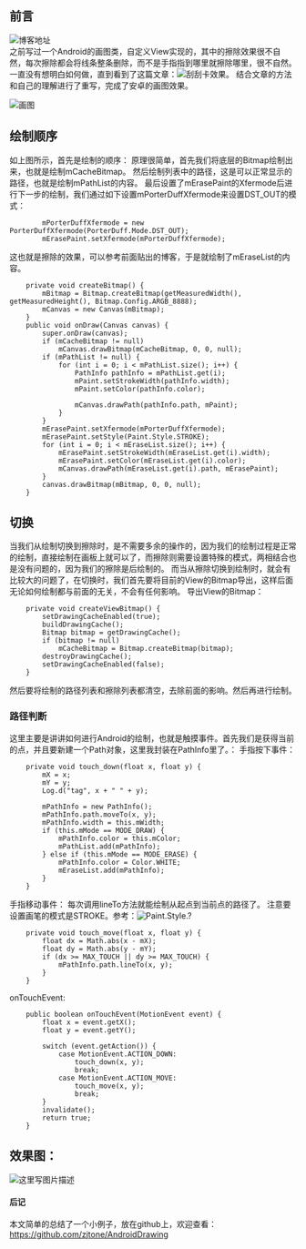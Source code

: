 
## 前言
![博客地址](http://blog.csdn.net/qq_34911465/article/details/79344254)<br>
之前写过一个Android的画图类，自定义View实现的，其中的擦除效果很不自然，每次擦除都会将线条整条删除，而不是手指指到哪里就擦除哪里，很不自然。一直没有想明白如何做，直到看到了这篇文章：![刮刮卡效果](http://blog.csdn.net/lmj623565791/article/details/40162163)。 结合文章的方法和自己的理解进行了重写，完成了安卓的画图效果。

![画图](http://img.blog.csdn.net/20180221214552816?watermark/2/text/aHR0cDovL2Jsb2cuY3Nkbi5uZXQvcXFfMzQ5MTE0NjU=/font/5a6L5L2T/fontsize/400/fill/I0JBQkFCMA==/dissolve/70)
## 绘制顺序
如上图所示，首先是绘制的顺序：
原理很简单，首先我们将底层的Bitmap绘制出来，也就是绘制mCacheBitmap。
然后绘制列表中的路径，这是可以正常显示的路径，也就是绘制mPathList的内容。
最后设置了mErasePaint的Xfermode后进行下一步的绘制，我们通过如下设置mPorterDuffXfermode来设置DST_OUT的模式：
```
        mPorterDuffXfermode = new PorterDuffXfermode(PorterDuff.Mode.DST_OUT);
        mErasePaint.setXfermode(mPorterDuffXfermode);
```
这也就是擦除的效果，可以参考前面贴出的博客，于是就绘制了mEraseList的内容。
```
    private void createBitmap() {
        mBitmap = Bitmap.createBitmap(getMeasuredWidth(), getMeasuredHeight(), Bitmap.Config.ARGB_8888);
        mCanvas = new Canvas(mBitmap);
    }
    public void onDraw(Canvas canvas) {
        super.onDraw(canvas);
        if (mCacheBitmap != null)
            mCanvas.drawBitmap(mCacheBitmap, 0, 0, null);
        if (mPathList != null) {
            for (int i = 0; i < mPathList.size(); i++) {
                PathInfo pathInfo = mPathList.get(i);
                mPaint.setStrokeWidth(pathInfo.width);
                mPaint.setColor(pathInfo.color);

                mCanvas.drawPath(pathInfo.path, mPaint);
            }
        }
        mErasePaint.setXfermode(mPorterDuffXfermode);
        mErasePaint.setStyle(Paint.Style.STROKE);
        for (int i = 0; i < mEraseList.size(); i++) {
            mErasePaint.setStrokeWidth(mEraseList.get(i).width);
            mErasePaint.setColor(mEraseList.get(i).color);
            mCanvas.drawPath(mEraseList.get(i).path, mErasePaint);
        }
        canvas.drawBitmap(mBitmap, 0, 0, null);
    }
```

## 切换
当我们从绘制切换到擦除时，是不需要多余的操作的，因为我们的绘制过程是正常的绘制，直接绘制在画板上就可以了，而擦除则需要设置特殊的模式，两相结合也是没有问题的，因为我们的擦除是后绘制的。
而当从擦除切换到绘制时，就会有比较大的问题了，在切换时，我们首先要将目前的View的Bitmap导出，这样后面无论如何绘制都与前面的无关，不会有任何影响。
导出View的Bitmap：
```
    private void createViewBitmap() {
        setDrawingCacheEnabled(true);
        buildDrawingCache();
        Bitmap bitmap = getDrawingCache();
        if (bitmap != null)
            mCacheBitmap = Bitmap.createBitmap(bitmap);
        destroyDrawingCache();
        setDrawingCacheEnabled(false);
    }
```
然后要将绘制的路径列表和擦除列表都清空，去除前面的影响。然后再进行绘制。

### 路径判断
这里主要是讲讲如何进行Android的绘制，也就是触摸事件。首先我们是获得当前的点，并且要新建一个Path对象，这里我封装在PathInfo里了。：
手指按下事件：
```
    private void touch_down(float x, float y) {
        mX = x;
        mY = y;
        Log.d("tag", x + " " + y);

        mPathInfo = new PathInfo();
        mPathInfo.path.moveTo(x, y);
        mPathInfo.width = this.mWidth;
        if (this.mMode == MODE_DRAW) {
            mPathInfo.color = this.mColor;
            mPathList.add(mPathInfo);
        } else if (this.mMode == MODE_ERASE) {
            mPathInfo.color = Color.WHITE;
            mEraseList.add(mPathInfo);
        }
    }
```
手指移动事件：
每次调用lineTo方法就能绘制从起点到当前点的路径了。
注意要设置画笔的模式是STROKE。参考：![Paint.Style.?](http://blog.csdn.net/qq_34911465/article/details/79342400)
```
    private void touch_move(float x, float y) {
        float dx = Math.abs(x - mX);
        float dy = Math.abs(y - mY);
        if (dx >= MAX_TOUCH || dy >= MAX_TOUCH) {
            mPathInfo.path.lineTo(x, y);
        }
    }
```
onTouchEvent:
```
    public boolean onTouchEvent(MotionEvent event) {
        float x = event.getX();
        float y = event.getY();

        switch (event.getAction()) {
            case MotionEvent.ACTION_DOWN:
                touch_down(x, y);
                break;
            case MotionEvent.ACTION_MOVE:
                touch_move(x, y);
                break;
        }
        invalidate();
        return true;
    }
```

## 效果图：
![这里写图片描述](http://img.blog.csdn.net/20180221220810384?watermark/2/text/aHR0cDovL2Jsb2cuY3Nkbi5uZXQvcXFfMzQ5MTE0NjU=/font/5a6L5L2T/fontsize/400/fill/I0JBQkFCMA==/dissolve/70)

#### 后记
本文简单的总结了一个小例子，放在github上，欢迎查看：https://github.com/zjtone/AndroidDrawing
